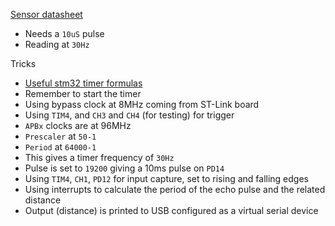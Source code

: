 [Sensor datasheet](https://cdn.sparkfun.com/datasheets/Sensors/Proximity/HCSR04.pdf)
- Needs a `10uS` pulse
- Reading at `30Hz`

Tricks

- [Useful stm32 timer formulas](http://www.st.com/content/ccc/resource/training/technical/product_training/group0/2d/93/74/3f/33/83/47/95/STM32F7_WDG_TIMERS_GPTIM/files/STM32F7_WDG_TIMERS_GPTIM.pdf/_jcr_content/translations/en.STM32F7_WDG_TIMERS_GPTIM.pdf)
- Remember to start the timer
- Using bypass clock at 8MHz coming from ST-Link board
- Using `TIM4`, and `CH3` and `CH4` (for testing) for trigger
- `APBx` clocks are at 96MHz
- `Prescaler` at `50-1`
- `Period` at `64000-1`
- This gives a timer frequency of `30Hz`
- Pulse is set to `19200` giving a 10ms pulse on `PD14`
- Using `TIM4`, `CH1`, `PD12` for input capture, set to rising and falling edges
- Using interrupts to calculate the period of the echo pulse and the related distance
- Output (distance) is printed to USB configured as a virtual serial device
